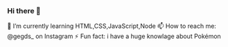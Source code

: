 ### Hi there 👋 

🌱 I’m currently learning HTML,CSS,JavaScript,Node 
📫 How to reach me: @gegds_ on Instagram
⚡ Fun fact: i have a huge knowlage about Pokémon 




